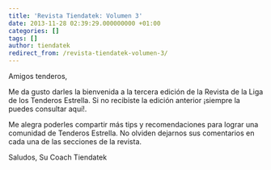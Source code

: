 ```yaml
---
title: 'Revista Tiendatek: Volumen 3'
date: 2013-11-28 02:39:29.000000000 +01:00
categories: []
tags: []
author: tiendatek
redirect_from: /revista-tiendatek-volumen-3/
---
```

Amigos tenderos,

Me da gusto darles la bienvenida a la tercera edición de la Revista de
la Liga de los Tenderos Estrella. Si no recibiste la edición anterior
¡siempre la puedes consultar aquí!.

Me alegra poderles compartir más tips y recomendaciones para lograr una
comunidad de Tenderos Estrella. No olviden dejarnos sus comentarios en
cada una de las secciones de la revista.

Saludos,
Su Coach Tiendatek
